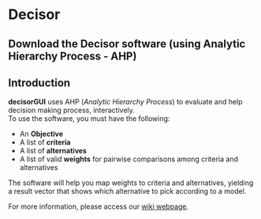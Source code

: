 # Decisor
Download the Decisor software (using Analytic Hierarchy Process - AHP)
--

## Introduction
**decisorGUI** uses AHP (_Analytic Hierarchy Process_) to evaluate and help decision making process, interactively.<br>
To use the software, you must have the following:
- An **Objective**
- A list of **criteria**
- A list of **alternatives**
- A list of valid **weights** for pairwise comparisons among criteria and alternatives

The software will help you map weights to criteria and alternatives, yielding a result vector that shows which alternative to pick according to a model.

For more information, please access our [wiki webpage](https://github.com/unisc/decisorGUI/wiki).
